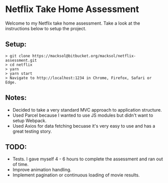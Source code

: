 # Netflix Take Home Assessment
Welcome to my Netflix take home assessment. Take a look at the instructions below to setup the project.

## Setup:
```
> git clone https://macksol@bitbucket.org/macksol/netflix-assessment.git
> cd netflix
> yarn
> yarn start
> Navigate to http://localhost:1234 in Chrome, Firefox, Safari or Edge.
```

## Notes:
- Decided to take a very standard MVC approach to application structure.
- Used Parcel because I wanted to use JS modules but didn't want to setup Webpack.
- Used Axios for data fetching becuase it's very easy to use and has a great testing story.

## TODO:
- Tests. I gave myself 4 - 6 hours to complete the assessment and ran out of time.
- Improve animation handling.
- Implement pagination or continuous loading of movie results.
